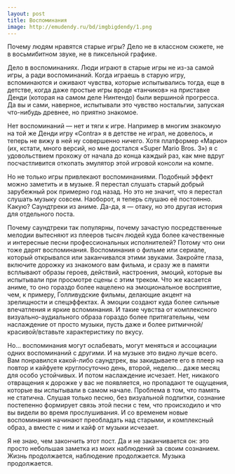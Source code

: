 ```yaml
---
layout: post
title: Воспоминания
image: http://emudendy.ru/bd/imgbigdendy/1.png
---
```


Почему людям нравятся старые игры? Дело не в классном сюжете, не в восьмибитном звуке, не в пиксельной графике.

Дело в воспоминаниях.
Люди играют в старые игры не из-за самой игры, а ради воспоминаний.
Когда играешь в старую игру, вспоминаются и оживают чувства, которые испытывались тогда, еще в детстве, когда даже простые игры вроде «танчиков» на приставке Денди (которая на самом деле Нинтендо) были вершиной прогресса.
Да вы и сами, наверное, испытывали это чувство ностальгии, запуская что-нибудь древнее, но приятно знакомое.

Нет воспоминаний — нет и тяги к игре.
Например в многим знакомую на той же Денди игру «Contra» я в детстве не играл, не довелось, и теперь не вижу в ней ну совершенно ничего.
Хотя платформер «Марио» (их, кстати, много версий, но мне достался «Super Mario Bros.
3») я с удовольствием прохожу от начала до конца каждый раз, как мне вдруг посчастливится откопать эмулятор этой игровой консоли на компе.

Но не только игры привлекают воспоминаниями.
Подобный эффект можно заметить и в музыке.
Я перестал слушать старый добрый зарубежный рок примерно год назад.
Но это не значит, что я перестал слушать музыку совсем.
Наоборот, я теперь слушаю её постоянно.
Какую? Саундтреки из аниме.
Да-да, я — отаку, но это другая история для отдельного поста.

Почему саундтреки так популярны, почему зачастую посредственные мелодии вытесняют из плееров тысяч людей куда более качественные и интересные песни профессиональных исполнителей? Потому что они тоже дарят воспоминания.
Воспоминания о фильме или сериале, который открывался или заканчивался этими звуками.
Закройте глаза, включите дорожку из знакомого вам фильма, и сразу же в памяти всплывают образы героев, действий, настроения, эмоций, которые вы испытывали при просмотре сцены с этим треком.
Что же касается аниме, то оно гораздо более нацелено на эмоциональное восприятие, чем, к примеру, Голливудские фильмы, делающие акцент на зрелищности и спецэффектах.
А эмоции создают куда более сильные впечатления и яркие вспоминания.
И такие чувства от комплексного визуально-аудиального образа гораздо более притягательны, чем наслаждение от просто музыки, пусть даже и более ритмичной/красивой/вставьте характеристику по вкусу.

Но… воспоминания могут ослабевать, могут меняться и ассоциации одних воспоминаний с другими.
И на музыке это видно лучше всего.
Вам понравился какой-либо саундтрек, вы закидываете его в плеер на повтор и кайфуете круглосуточно день, второй, неделю… даже месяц для особо устойчивых.
И потом наслаждение исчезает.
Нет, никакого отвращения к дорожке у вас не появляется, но пропадают те ощущения, которые вы испытывали в самом начале.
Проблема в том, что память не статична.
Слушая только песню, без визуальной подпитки, сознание постепенно формирует связь этой песни с тем, что происходило и что вы видели во время прослушивания.
И со временем новые воспоминания начинают преобладать над старыми, и комплексный образ, а вместе с ним и кайф от музыки исчезает.

Я не знаю, чем закончить этот пост.
Да и не заканчивается он: это просто небольшая заметка из моих наблюдений за своим сознанием.
Жизнь продолжается, наблюдение продолжается.
Музыка продолжается.


